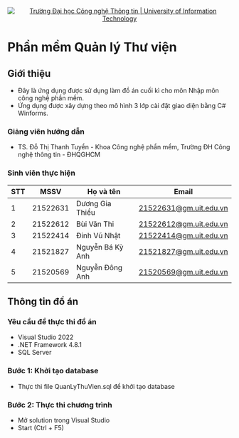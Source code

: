 <p align="center">
  <a href="https://www.uit.edu.vn/" title="Trường Đại học Công nghệ Thông tin" style="border: none;">
    <img src="https://i.imgur.com/WmMnSRt.png" alt="Trường Đại học Công nghệ Thông tin | University of Information Technology">
  </a>
</p>

# Phần mềm Quản lý Thư viện

## Giới thiệu

* Đây là ứng dụng được sử dụng làm đồ án cuối kì cho môn Nhập môn công nghệ phần mềm.
* Ứng dụng được xây dựng theo mô hình 3 lớp cài đặt giao diện bằng C# Winforms.

### Giảng viên hướng dẫn

* TS. Đỗ Thị Thanh Tuyền - Khoa Công nghệ phần mềm, Trường ĐH Công nghệ thông tin - ĐHQGHCM

### Sinh viên thực hiện

|**STT**|**MSSV**|  **Họ và tên**   |       **Email**      |
|-------|--------|------------------|----------------------|
|   1   |21522631| Dương Gia Thiều  |21522631@gm.uit.edu.vn|
|   2   |21522612| Bùi Văn Thi      |21522612@gm.uit.edu.vn|
|   3   |21522414| Đinh Vũ Nhật     |21522414@gm.uit.edu.vn|
|   4   |21521827| Nguyễn Bá Kỳ Anh |21521827@gm.uit.edu.vn|
|   5   |21520569| Nguyễn Đông Anh  |21520569@gm.uit.edu.vn|
## Thông tin đồ án

### Yêu cầu để thực thi đồ án

* Visual Studio 2022
* .NET Framework 4.8.1
* SQL Server

### Bước 1: Khởi tạo database

* Thực thi file QuanLyThuVien.sql để khởi tạo database

### Bước 2: Thực thi chương trình

* Mở solution trong Visual Studio
* Start (Ctrl + F5)
